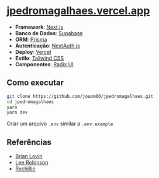 # [jpedromagalhaes.vercel.app](https://jpedromagalhaes.vercel.app/)

- **Framework**: [Next.js](https://nextjs.org/)
- **Banco de Dados**: [Supabase](https://planetscale.com)
- **ORM**: [Prisma](https://prisma.io/)
- **Autenticação**: [NextAuth.js](https://next-auth.js.org/)
- **Deploy**: [Vercel](https://vercel.com)
- **Estilo**: [Tailwind CSS](https://tailwindcss.com/)
- **Componentes**: [Radix UI](https://www.radix-ui.com/docs/primitives/overview/introduction)

## Como executar

```bash
git clone https://github.com/joaom00/jpedromagalhaes.git
cd jpedromagalhaes
yarn
yarn dev
```

Criar um arquivo `.env` similar a `.env.example`

## Referências

- [Brian Lovin](https://brianlovin.com/)
- [Lee Robinson](https://leerob.io/)
- [Rychillie](https://rychillie.net/)
